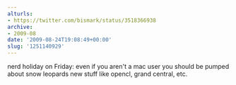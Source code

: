 ```yaml
---
alturls:
- https://twitter.com/bismark/status/3518366938
archive:
- 2009-08
date: '2009-08-24T19:08:49+00:00'
slug: '1251140929'
---
```


nerd holiday on Friday: even if you aren't a mac user you should
be pumped about snow leopards new stuff like opencl, grand central, etc.

